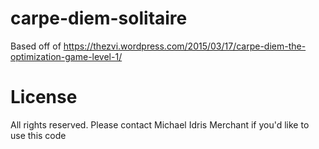 # carpe-diem-solitaire
Based off of https://thezvi.wordpress.com/2015/03/17/carpe-diem-the-optimization-game-level-1/

# License
All rights reserved. Please contact Michael Idris Merchant if you'd like to use this code
